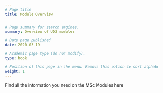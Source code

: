 ```yaml
---
# Page title
title: Module Overview


# Page summary for search engines.
summary: Overview of UDS modules

# Date page published
date: 2020-03-19

# Academic page type (do not modify).
type: book

# Position of this page in the menu. Remove this option to sort alphabetically.
weight: 1
---
```


Find all the information you need on the MSc Modules here

<style>
footer{
display : none;
}
</style>
